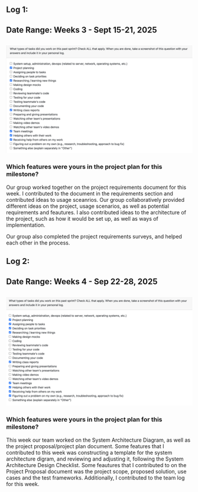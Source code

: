 ## Log 1:
## Date Range: Weeks 3 - Sept 15-21, 2025

## ![week 1 features](499-week1-log.png)

### Which features were yours in the project plan for this milestone?

Our group worked together on the project requirements document for this week. I contributed to the document in the requirements section and contributed ideas to usage sceanrios. Our group collaboratively provided different ideas on the project, usage scenarios, as well as potential requirements and feautures. I also contributed ideas to the architecture of the project, such as how it would be set up, as well as ways of implementation.

Our group also completed the project requirements surveys, and helped each other in the process.

## Log 2:
## Date Range: Weeks 4 - Sep 22-28, 2025

## ![week 2 features](499-week2-log.png)

### Which features were yours in the project plan for this milestone?

This week our team worked on the System Architecture Diagram, as well as the project proposal/project plan document. Some features that I contributed to this week was constructing a template for the system architecture digram, and reviewing and adjusting it, following the System Architecture Design Checklist. Some feautures that I contributed to on the Project Proposal document was the project scope, proposed solution, use cases and the test frameworks. Additionally, I contributed to the team log for this week.
